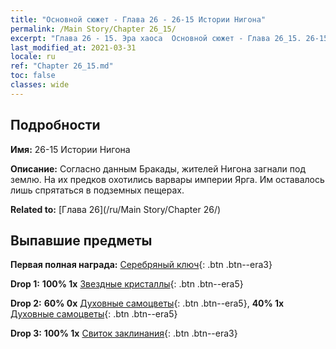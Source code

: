 ```yaml
---
title: "Основной сюжет - Глава 26 - 26-15 Истории Нигона"
permalink: /Main Story/Chapter 26_15/
excerpt: "Глава 26 - 15. Эра хаоса  Основной сюжет - Глава 26_15. 26-15 Истории Нигона"
last_modified_at: 2021-03-31
locale: ru
ref: "Chapter 26_15.md"
toc: false
classes: wide
---
```


## Подробности

 **Имя:** 26-15 Истории Нигона

 **Описание:** Согласно данным Бракады, жителей Нигона загнали под землю. На их предков охотились варвары империи Ярга. Им оставалось лишь спрятаться в подземных пещерах.

 **Related to:** [Глава 26](/ru/Main Story/Chapter 26/)

## Выпавшие предметы

 **Первая полная награда:** [Серебряный ключ](/ru/Items/con_693/){: .btn .btn--era3}

 **Drop 1:** **100% 1x** [Звездные кристаллы](/ru/Items/mat_94/){: .btn .btn--era5}

 **Drop 2:** **60% 0x** [Духовные самоцветы](/ru/Items/mat_86/){: .btn .btn--era5}, **40% 1x** [Духовные самоцветы](/ru/Items/mat_86/){: .btn .btn--era5}

 **Drop 3:** **100% 1x** [Свиток заклинания](/ru/Items/con_694/){: .btn .btn--era3}

